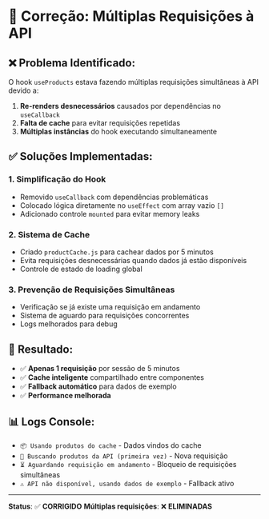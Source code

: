 # 🔧 Correção: Múltiplas Requisições à API

## ❌ Problema Identificado:
O hook `useProducts` estava fazendo múltiplas requisições simultâneas à API devido a:

1. **Re-renders desnecessários** causados por dependências no `useCallback`
2. **Falta de cache** para evitar requisições repetidas
3. **Múltiplas instâncias** do hook executando simultaneamente

## ✅ Soluções Implementadas:

### 1. **Simplificação do Hook**
- Removido `useCallback` com dependências problemáticas
- Colocado lógica diretamente no `useEffect` com array vazio `[]`
- Adicionado controle `mounted` para evitar memory leaks

### 2. **Sistema de Cache**
- Criado `productCache.js` para cachear dados por 5 minutos
- Evita requisições desnecessárias quando dados já estão disponíveis
- Controle de estado de loading global

### 3. **Prevenção de Requisições Simultâneas**
- Verificação se já existe uma requisição em andamento
- Sistema de aguardo para requisições concorrentes
- Logs melhorados para debug

## 🎯 Resultado:
- ✅ **Apenas 1 requisição** por sessão de 5 minutos
- ✅ **Cache inteligente** compartilhado entre componentes  
- ✅ **Fallback automático** para dados de exemplo
- ✅ **Performance melhorada**

## 📊 Logs Console:
- `📦 Usando produtos do cache` - Dados vindos do cache
- `🔄 Buscando produtos da API (primeira vez)` - Nova requisição
- `⏳ Aguardando requisição em andamento` - Bloqueio de requisições simultâneas
- `⚠️ API não disponível, usando dados de exemplo` - Fallback ativo

---
**Status**: ✅ **CORRIGIDO**
**Múltiplas requisições**: ❌ **ELIMINADAS**
